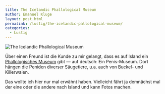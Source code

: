 ```yaml
---
title: The Icelandic Phallological Museum
author: Emanuel Kluge
layout: post.html
permalink: /lustig/the-icelandic-pallological-museum/
categories:
  - Lustig
---
```


<noscript data-src="/wp-content/uploads/2009/06/icelandic-phallological-museum-480x195.png" data-alt="The Icelandic Phallological Museum">
<img src="/wp-content/uploads/2009/06/icelandic-phallological-museum-480x195.png" alt="The Icelandic Phallological Museum">
</noscript>

Über einen Freund ist die Kunde zu mir gelangt, dass es auf Island ein [Phallologisches Museum][ismennt] gibt &mdash; auf deutsch: Ein Penis-Museum. Dort hängen die Peniden diverser Säugetiere, u.a. auch von Buckel- und Killerwalen.

Das wollte ich hier nur mal erwähnt haben. Vielleicht fährt ja demnächst mal der eine oder die andere nach Island und kann Fotos machen.

[ismennt]: http://www.ismennt.is/not/phallus/ger.htm
